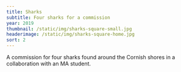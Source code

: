 ```yaml
---
title: Sharks
subtitle: Four sharks for a commission
year: 2019
thumbnail: /static/img/sharks-square-small.jpg
headerimage: /static/img/sharks-square-home.jpg
sort: 2
---
```

A commission for four sharks found around the Cornish shores in a collaboration with an MA student.